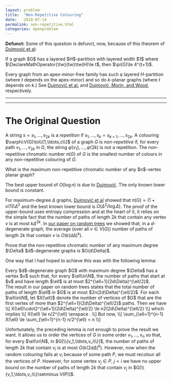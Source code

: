 ```yaml
---
layout: problem
title:  "Non-Repetitive Colouring"
date:   2018-07-14
permalink: non-repetitive.html
categories: openproblem
---
```

**Defunct:** Some of this question is defunct, now, because of this theorem of [Dujmović et al](https://arxiv.org/abs/1904.05269):

<div class="theorem">
  If a graph $G$ has a layered $H$-partition with layered width $1$ where $\DeclareMathOperator{\tw}{tw}\tw(H)\le t$, then $\pi(G)\le 4^{t+1}$.
</div>

Every graph from an apex-minor-free family has such a layered $H$-partition (where $t$ depends on the apex-minor) and so do $k$-planar graphs (where $t$ depends on $k$.)  See [Dujmović et al.](https://arxiv.org/abs/1904.04791) and [Dujmović, Morin, and Wood](), respectively.



---
---

# The Original Question
A string $s=s_1,\ldots,s_{2k}$ is a *repetition* if $s_1,\ldots,s_k=s_{k+1},\ldots,s_{2k}$.  A colouring $\varphi:V(G)\to\\{1,\ldots,c\\}$ of a graph $G$ is *non-repetitive* if, for every path $v_1,\ldots,v_{2k}$ in $G$, the string $\varphi(v_1),\ldots,\varphi(2k)$ is not a repetition.  The non-repetitive chromatic number $\pi(G)$ of $G$ is the smallest number of colours in any non-repetitive colouring of $G$.

<div class="problem">
  What is the maximum non-repetitive chromatic number of any $n$-vertex planar graph?
</div>

The best upper bound of $O(\log n)$ is due to [Dujmović][dujmovic].  The only known lower bound is constant.

For maximum-degree $\Delta$ graphs, [Dujmović et al][dujmovic-etal] showed that $\pi(G)=(1+o(1))\Delta^2$ and the best known lower bound is $\Omega(\Delta^2/\log\Delta)$.  The proof of the upper-bound uses entropy compression and at the heart of it, it relies on the simple fact that the number of paths of length $2k$ that contain any vertex $v$ is at most $k\Delta^{2k}$.  In [our paper on random trees][random-trees] we showed that, in a $d$-degenerate graph, the average (over all $v\in V(G)$) number of paths of length $2k$ that contain $v$ is $O(k(d\Delta)^k)$.

<div class="problem">
  Prove that the non-repetitive chromatic number of any maximum degree $\Delta$ $d$-degenerate graphs is $O(d\Delta)$.
</div>

One way that I had hoped to achieve this was with the following lemma:

<div class="lemma">
  Every $d$-degenerate graph $G$ with maximum degree $\Delta$ has a vertex $v$ such that, for every $\ell\in\N$, the number of paths that start at $v$ and have length $\ell$ is at most $2^{\ell+1}(2d\Delta)^{\ell/2}$.
</div>

<div class="proof" markdown="1">
  The result in our paper on random trees states that the total number of paths of length $\ell$ in $G$ is at most $2n(2d\Delta)^{\ell/2}$.
  For each $\ell\in\N$, let $X(\ell)$ denote the number of vertices of $G$ that
  are the first vertex of more than $2^{\ell+1}(2d\Delta)^{\ell/2}$ paths.  Then we have
  \\[
       X(\ell)\cdot2^{\ell+1}(2d\Delta)^{\ell/2} \le n2(2d\Delta)^{\ell/2}
  \\]
  which implies
  \\[
       X(\ell) \le n/2^{\ell} \enspace .
  \\]
  But now,
  \\[  \sum_{\ell=1}^{n-1} X(\ell) \le \sum_{\ell=1}^{n-1} n/2^{\ell} < n  
  \\]
</div>

Unfortunately, the preceding lemma is not enough to prove the result we want. It allows us to order the vertices of $G$ in some order $v_1,\ldots,v_n$ so that, for every $\ell\in\N$, in $G[\\{v_1,\ldots,v_i\\}]$, the number of paths of length $2k$ that contain $v_i$ is at most $O(k(2d\Delta)^{k})$.  However, now when the random colouring fails at $v_i$ because of some path $P$, we must recolour all the vertices of $P$. However, for some vertex $v_j\in P$, $j<i$ we have no upper bound on the number of paths of length $2k$ that contain $v_j$ in $G[\\{v_1,\ldots,v_i\\}\setminus V(P)]$.




[dujmovic]:https://arxiv.org/abs/1302.0304
[dujmovic-etal]:https://arxiv.org/abs/1112.5524
[random-trees]:https://arxiv.org/abs/1707.00083
